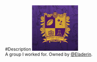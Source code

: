 #Description
![Group Icon](Images/CA.png)<br>
A group I worked for. Owned by [@Eladerin](https://www.roblox.com/users/33182018/profile).